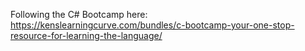 Following the C# Bootcamp here:\
https://kenslearningcurve.com/bundles/c-bootcamp-your-one-stop-resource-for-learning-the-language/
